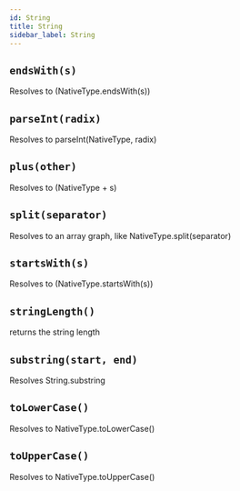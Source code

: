 ```yaml
---
id: String
title: String
sidebar_label: String
---
```

## `endsWith(s)`
Resolves to (NativeType.endsWith(s))

## `parseInt(radix)`
Resolves to parseInt(NativeType, radix)

## `plus(other)`
Resolves to (NativeType + s)

## `split(separator)`
Resolves to an array graph, like NativeType.split(separator)

## `startsWith(s)`
Resolves to (NativeType.startsWith(s))

## `stringLength()`
returns the string length

## `substring(start, end)`
Resolves String.substring

## `toLowerCase()`
Resolves to NativeType.toLowerCase()

## `toUpperCase()`
Resolves to NativeType.toUpperCase()


